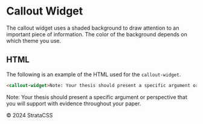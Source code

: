 # Callout Widget

The callout widget uses a shaded background to draw attention to an important piece of information. The color of the background depends on which theme you use.

## HTML

The following is an example of the HTML used for the `callout-widget`.

```html
<callout-widget>Note: Your thesis should present a specific argument or perspective that you will support with evidence throughout your paper.</callout-widget>
```

<div class="example-container">
  <callout-widget>Note: Your thesis should present a specific argument or perspective that you will support with evidence throughout your paper.</callout-widget>
</div>

  <div class="footer">
    <p>&copy; 2024 StrataCSS</p>
  </div>
